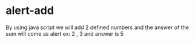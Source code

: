 # alert-add
By using java script we will add 2 defined numbers and the answer of the sum will come as alert ex: 2 , 3 and answer is 5

